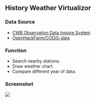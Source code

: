 ## History Weather Virtualizor

### Data Source
* [CWB Observation Data Inquire System](http://e-service.cwb.gov.tw/HistoryDataQuery/index.jsp)
* [OpenHackFarm/CODiS-data](https://github.com/OpenHackFarm/CODiS-data)

### Function
* Search nearby stations.
* Draw weather chart.
* Compare different year of data.

### Screenshot
![](https://raw.githubusercontent.com/OpenHackFarm/weather-history/master/screenshot/screenshot-2018-02-15-01-37-07.png)
